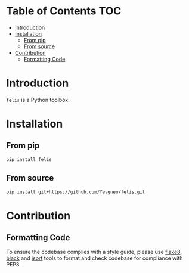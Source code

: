 # Table of Contents <span class="tag" tag-name="TOC"><span class="smallcaps">TOC</span></span>

-   [Introduction](#introduction)
-   [Installation](#installation)
    -   [From pip](#from-pip)
    -   [From source](#from-source)
-   [Contribution](#contribution)
    -   [Formatting Code](#formatting-code)

# Introduction

`felis` is a Python toolbox.

# Installation

## From pip

``` bash
pip install felis
```

## From source

``` bash
pip install git+https://github.com/Yevgnen/felis.git
```

# Contribution

## Formatting Code

To ensure the codebase complies with a style guide, please use [flake8](https://github.com/PyCQA/flake8), [black](https://github.com/psf/black) and [isort](https://github.com/PyCQA/isort) tools to format and check codebase for compliance with PEP8.
